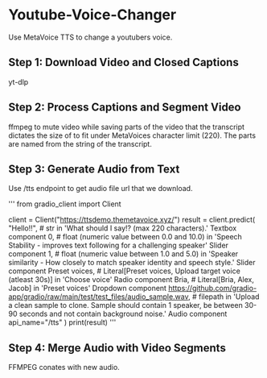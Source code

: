 # Youtube-Voice-Changer
Use MetaVoice TTS to change a youtubers voice. 


## Step 1: Download Video and Closed Captions
yt-dlp

## Step 2: Process Captions and Segment Video
ffmpeg to mute video while saving parts of the video that the transcript dictates the size of to fit under MetaVoices character limit (220). The parts are named from the string of the transcript.

## Step 3: Generate Audio from Text
Use /tts endpoint to get audio file url that we download.

'''
from gradio_client import Client

client = Client("https://ttsdemo.themetavoice.xyz/")
result = client.predict(
		"Hello!!",	# str  in 'What should I say!? (max 220 characters).' Textbox component
		0,	# float (numeric value between 0.0 and 10.0) in 'Speech Stability - improves text following for a challenging speaker' Slider component
		1,	# float (numeric value between 1.0 and 5.0) in 'Speaker similarity - How closely to match speaker identity and speech style.' Slider component
		Preset voices,	# Literal[Preset voices, Upload target voice (atleast 30s)]  in 'Choose voice' Radio component
		Bria,	# Literal[Bria, Alex, Jacob]  in 'Preset voices' Dropdown component
		https://github.com/gradio-app/gradio/raw/main/test/test_files/audio_sample.wav,	# filepath  in 'Upload a clean sample to clone. Sample should contain 1 speaker, be between 30-90 seconds and not contain background noise.' Audio component
							api_name="/tts"
)
print(result)
'''


## Step 4: Merge Audio with Video Segments
FFMPEG conates with new audio.


